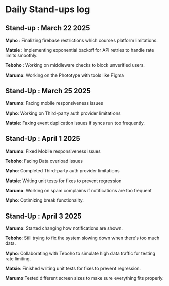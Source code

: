 # Daily Stand-ups log
## Stand-up : March 22 2025

   **Mpho** : Finalizing firebase restrictions which courses platform limitations.
   
   **Matsie** : Implementing exponential backoff for API retries to handle rate limits smoothly.
   
   **Teboho** : Working on middleware checks to block unverified users.
   
  **Marumo**: Working on the Phototype with tools like Figma 

## Stand-Up : March 25 2025
   
   **Marumo**: Facing mobile responsiveness issues
   
   **Mpho**: Working on Third-party auth provider limitations
   
  **Matsie**: Faxing event duplication issues if syncs run too frequently.
 
## Stand-Up : April 1 2025
   **Marumo**: Fixed Mobile responsiveness issues
   
   **Teboho**: Facing Data overload issues
   
  **Mpho**: Completed Third-party auth provider limitations
  
 **Matsie**: Writing unit tests for fixes to prevent regression
 
 **Marumo**: Working on spam complaims if notifications are too frequent
 
  **Mpho**: Optimizing break functionality.

  ## Stand-Up : April 3 2025
  
   **Marumo**: Started changing how notifications are shown.
   
   **Teboho**: Still trying to fix the system slowing down when there's too much data.
   
  **Mpho**: Collaborating with Teboho to simulate high data traffic for testing rate limiting.
  
 **Matsie**: Finished writing unit tests for fixes to prevent regression.
 
 **Marumo**:Tested different screen sizes to make sure everything fits properly.
 
